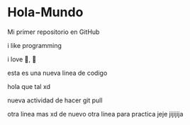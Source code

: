 # Hola-Mundo

Mi primer repositorio en GitHub

i like programming

i love 🍕, 🍔

esta es una nueva linea de codigo

hola que tal xd

nueva actividad de hacer git pull

otra linea mas xd
de nuevo otra linea para practica
jeje
jijijija
